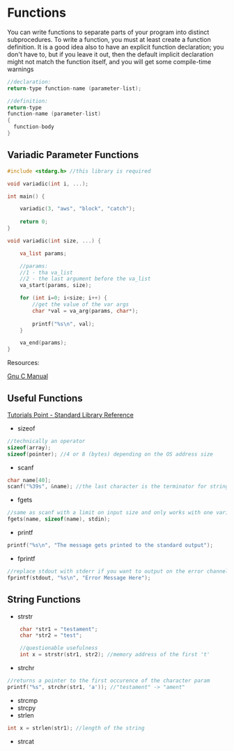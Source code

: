 # Functions
You can write functions to separate parts of your program into distinct subprocedures. To write a function, you must at least create a function definition. It is a good idea also to have an explicit function declaration; you don't have to, but if you leave it out, then the default implicit declaration might not match the function itself, and you will get some compile-time warnings
```c
//declaration:
return-type function-name (parameter-list);

//definition:
return-type
function-name (parameter-list)
{
  function-body
}
```

## Variadic Parameter Functions
```c
#include <stdarg.h> //this library is required

void variadic(int i, ...);

int main() {

	variadic(3, "aws", "block", "catch");
	
 	return 0;
}

void variadic(int size, ...) {

	va_list params;

	//params: 
	//1 - tha va_list
	//2 - the last argument before the va_list
	va_start(params, size);

	for (int i=0; i<size; i++) {
		//get the value of the var args
		char *val = va_arg(params, char*);
		
		printf("%s\n", val);
	}

	va_end(params);
}
```


Resources:

[Gnu C Manual](http://www.gnu.org/software/gnu-c-manual/gnu-c-manual.html#Functions)

## Useful Functions
[Tutorials Point - Standard Library Reference](http://www.tutorialspoint.com/c_standard_library/index.htm)

* sizeof
```c
//technically an operator
sizeof(array);
sizeof(pointer); //4 or 8 (bytes) depending on the OS address size
```
* scanf
```c
char name[40];
scanf("%39s", &name); //the last character is the terminator for strings
```
* fgets
```c
//same as scanf with a limit on input size and only works with one variable
fgets(name, sizeof(name), stdin); 
```
* printf
```c
printf("%s\n", "The message gets printed to the standard output");
```
* fprintf
```c
//replace stdout with stderr if you want to output on the error channel
fprintf(stdout, "%s\n", "Error Message Here");
```

## String Functions
* strstr
```c
	char *str1 = "testament";
	char *str2 = "test";

	//questionable usefulness
	int x = strstr(str1, str2); //memory address of the first 't'
```
* strchr
```c
//returns a pointer to the first occurence of the character param
printf("%s", strchr(str1, 'a')); //"testament" -> "ament"
```
* strcmp
* strcpy
* strlen
```c
int x = strlen(str1); //length of the string
```
* strcat

